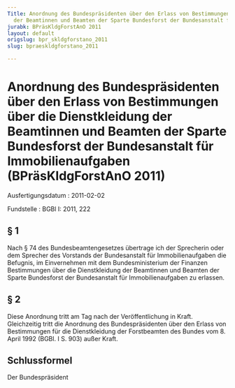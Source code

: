 ```yaml
---
Title: Anordnung des Bundespräsidenten über den Erlass von Bestimmungen über die Dienstkleidung
  der Beamtinnen und Beamten der Sparte Bundesforst der Bundesanstalt für Immobilienaufgaben
jurabk: BPräsKldgForstAnO 2011
layout: default
origslug: bpr_skldgforstano_2011
slug: bpraeskldgforstano_2011

---
```


# Anordnung des Bundespräsidenten über den Erlass von Bestimmungen über die Dienstkleidung der Beamtinnen und Beamten der Sparte Bundesforst der Bundesanstalt für Immobilienaufgaben (BPräsKldgForstAnO 2011)

Ausfertigungsdatum
:   2011-02-02

Fundstelle
:   BGBl I: 2011, 222


## § 1

Nach § 74 des Bundesbeamtengesetzes übertrage ich der Sprecherin oder dem Sprecher des Vorstands der Bundesanstalt für Immobilienaufgaben die Befugnis, im Einvernehmen mit dem Bundesministerium der Finanzen Bestimmungen über die Dienstkleidung der Beamtinnen und Beamten der Sparte Bundesforst der Bundesanstalt für Immobilienaufgaben zu erlassen.


## § 2

Diese Anordnung tritt am Tag nach der Veröffentlichung in Kraft. Gleichzeitig tritt die Anordnung des Bundespräsidenten über den Erlass von Bestimmungen für die Dienstkleidung der Forstbeamten des Bundes vom 8. April 1992 (BGBl. I S. 903) außer Kraft.


## Schlussformel

Der Bundespräsident

